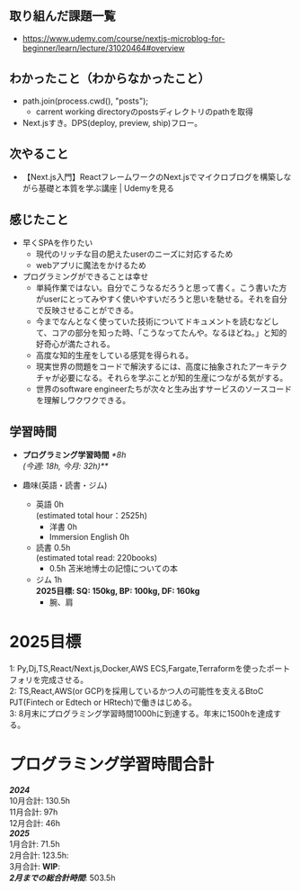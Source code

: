 ## 取り組んだ課題一覧
- https://www.udemy.com/course/nextjs-microblog-for-beginner/learn/lecture/31020464#overview

## わかったこと（わからなかったこと）
- path.join(process.cwd(), "posts");
  - carrent working directoryのpostsディレクトリのpathを取得
- Next.jsすき。DPS(deploy, preview, ship)フロー。

## 次やること
- 【Next.js入門】ReactフレームワークのNext.jsでマイクロブログを構築しながら基礎と本質を学ぶ講座 | Udemyを見る

## 感じたこと
- 早くSPAを作りたい
  - 現代のリッチな目の肥えたuserのニーズに対応するため
  - webアプリに魔法をかけるため
- プログラミングができることは幸せ
  - 単純作業ではない。自分でこうなるだろうと思って書く。こう書いた方がuserにとってみやすく使いやすいだろうと思いを馳せる。それを自分で反映させることができる。
  - 今までなんとなく使っていた技術についてドキュメントを読むなどして、コアの部分を知った時、「こうなってたんや。なるほどね。」と知的好奇心が満たされる。
  - 高度な知的生産をしている感覚を得られる。
  - 現実世界の問題をコードで解決するには、高度に抽象されたアーキテクチャが必要になる。それらを学ぶことが知的生産につながる気がする。
  - 世界のsoftware engineerたちが次々と生み出すサービスのソースコードを理解しワクワクできる。

## 学習時間
- **プログラミング学習時間**
_*8h<br>
(今週: 18h, 今月: 32h)**_

- 趣味(英語・読書・ジム)
  - 英語 0h<br>(estimated total hour：2525h)
    - 洋書 0h
    - Immersion English 0h
  - 読書 0.5h<br>(estimated total read: 220books)
    - 0.5h 苫米地博士の記憶についての本
  - ジム 1h<br>**2025目標: SQ: 150kg, BP: 100kg, DF: 160kg**
    - 腕、肩

# 2025目標
1: Py,Dj,TS,React/Next.js,Docker,AWS ECS,Fargate,Terraformを使ったポートフォリを完成させる。<br>
2: TS,React,AWS(or GCP)を採用しているかつ人の可能性を支えるBtoC PJT(Fintech or Edtech or HRtech)で働きはじめる。<br>
3: 8月末にプログラミング学習時間1000hに到達する。年末に1500hを達成する。<br>

# プログラミング学習時間合計
_**2024**_<br>
10月合計: 130.5h<br>
11月合計: 97h<br>
12月合計: 46h<br>
_**2025**_<br>
1月合計: 71.5h<br>
2月合計: 123.5h: <br>
3月合計: **WIP**: <br>
_**2月までの総合計時間**_: 503.5h
